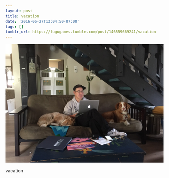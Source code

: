 ```yaml
---
layout: post
title: vacation
date: '2016-06-27T13:04:50-07:00'
tags: []
tumblr_url: https://fugugames.tumblr.com/post/146559669241/vacation
---
```

 ![](/tumblr_files/tumblr_o9fws27lhc1tgne1po1_1280.jpg)  

vacation

